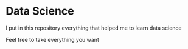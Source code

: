 <h1>Data Science</h1>

<p>I put in this repository everything that helped me to learn data science</p>

<p>Feel free to take everything you want</p>
